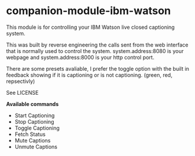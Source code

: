 # companion-module-ibm-watson
This module is for controlling your IBM Watson live closed captioning system. 

This was built by reverse engineering the calls sent from the web interface that is normally used to control the system.
system.address:8080 is your webpage and system.address:8000 is your http control port.

There are some presets avaliable, I prefer the toggle option with the built in feedback showing if it is captioning or is not captioning. (green, red, repsectivly) 

See LICENSE


**Available commands**

* Start Captioning
* Stop Captioning
* Toggle Captioning
* Fetch Status
* Mute Captions
* Unmute Captions
